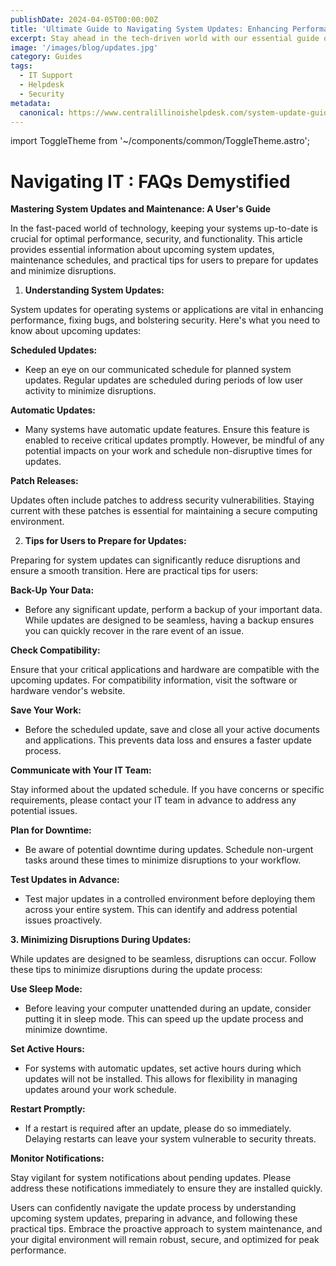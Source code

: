 ```yaml
---
publishDate: 2024-04-05T00:00:00Z
title: 'Ultimate Guide to Navigating System Updates: Enhancing Performance & Security'
excerpt: Stay ahead in the tech-driven world with our essential guide on system updates and maintenance. Discover key insights on scheduled updates, automatic patch releases, and practical tips for minimizing disruptions. Learn how to prepare for system changes and maintain peak performance and security. Perfect for users looking to optimize their digital environment.
image: '/images/blog/updates.jpg' 
category: Guides
tags:
  - IT Support
  - Helpdesk
  - Security
metadata:
  canonical: https://www.centralillinoishelpdesk.com/system-update-guide/
---
```


import ToggleTheme from '~/components/common/ToggleTheme.astro';

# Navigating IT : FAQs Demystified

**Mastering System Updates and Maintenance: A User's Guide**

In the fast-paced world of technology, keeping your systems up-to-date is crucial for optimal performance, security, and functionality. This article provides essential information about upcoming system updates, maintenance schedules, and practical tips for users to prepare for updates and minimize disruptions.

1. **Understanding System Updates:**

System updates for operating systems or applications are vital in enhancing performance, fixing bugs, and bolstering security. Here's what you need to know about upcoming updates:

**Scheduled Updates:**

- Keep an eye on our communicated schedule for planned system updates. Regular updates are scheduled during periods of low user activity to minimize disruptions.

**Automatic Updates:**

- Many systems have automatic update features. Ensure this feature is enabled to receive critical updates promptly. However, be mindful of any potential impacts on your work and schedule non-disruptive times for updates.

**Patch Releases:**

Updates often include patches to address security vulnerabilities. Staying current with these patches is essential for maintaining a secure computing environment.

2. **Tips for Users to Prepare for Updates:**

Preparing for system updates can significantly reduce disruptions and ensure a smooth transition. Here are practical tips for users:

**Back-Up Your Data:**

- Before any significant update, perform a backup of your important data. While updates are designed to be seamless, having a backup ensures you can quickly recover in the rare event of an issue.

**Check Compatibility:**

Ensure that your critical applications and hardware are compatible with the upcoming updates. For compatibility information, visit the software or hardware vendor's website.

**Save Your Work:**

- Before the scheduled update, save and close all your active documents and applications. This prevents data loss and ensures a faster update process.

**Communicate with Your IT Team:**

Stay informed about the updated schedule. If you have concerns or specific requirements, please contact your IT team in advance to address any potential issues.

**Plan for Downtime:**

- Be aware of potential downtime during updates. Schedule non-urgent tasks around these times to minimize disruptions to your workflow.

**Test Updates in Advance:**

- Test major updates in a controlled environment before deploying them across your entire system. This can identify and address potential issues proactively.

**3. Minimizing Disruptions During Updates:**

While updates are designed to be seamless, disruptions can occur. Follow these tips to minimize disruptions during the update process:

**Use Sleep Mode:**

- Before leaving your computer unattended during an update, consider putting it in sleep mode. This can speed up the update process and minimize downtime.

**Set Active Hours:**

- For systems with automatic updates, set active hours during which updates will not be installed. This allows for flexibility in managing updates around your work schedule.

**Restart Promptly:**

- If a restart is required after an update, please do so immediately. Delaying restarts can leave your system vulnerable to security threats.

**Monitor Notifications:**

Stay vigilant for system notifications about pending updates. Please address these notifications immediately to ensure they are installed quickly.

Users can confidently navigate the update process by understanding upcoming system updates, preparing in advance, and following these practical tips. Embrace the proactive approach to system maintenance, and your digital environment will remain robust, secure, and optimized for peak performance.
